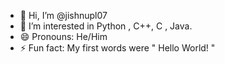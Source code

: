 - 👋 Hi, I’m @jishnupl07
- 👀 I’m interested in Python , C++, C , Java.
- 😄 Pronouns: He/Him
- ⚡ Fun fact: My first words were " Hello World! "

<!---
jishnupl07/jishnupl07 is a ✨ special ✨ repository because its `README.md` (this file) appears on your GitHub profile.
You can click the Preview link to take a look at your changes.
--->
